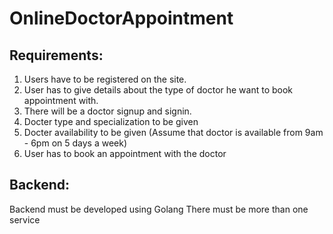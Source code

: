# OnlineDoctorAppointment

## Requirements:
1. Users have to be registered on the site.
2. User has to give details about the type of doctor he want to book appointment with.
3. There will be a doctor signup and signin.
4. Docter type and specialization to be given
5. Docter availability to be given (Assume that doctor is available from 9am - 6pm on 5 days a week)
4. User has to book an appointment with the doctor

## Backend:  
Backend must be developed using Golang
There must be more than one service
